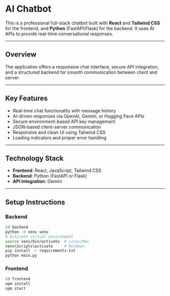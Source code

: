 # AI Chatbot 

This is a professional full-stack chatbot built with **React** and **Tailwind CSS** for the frontend, and **Python** (FastAPI/Flask) for the backend. It uses AI APIs to provide real-time conversational responses.

---

## Overview

The application offers a responsive chat interface, secure API integration, and a structured backend for smooth communication between client and server.

---

## Key Features

* Real-time chat functionality with message history
* AI-driven responses via OpenAI, Gemini, or Hugging Face APIs
* Secure environment-based API key management
* JSON-based client-server communication
* Responsive and clean UI using Tailwind CSS
* Loading indicators and proper error handling

---

## Technology Stack

* **Frontend**: React, JavaScript, Tailwind CSS
* **Backend**: Python (FastAPI or Flask)
* **API Integration**: Gemini

---

## Setup Instructions

### Backend

```bash
cd backend
python -m venv venv
# Activate virtual environment
source venv/bin/activate  # Linux/Mac
venv\Scripts\activate     # Windows
pip install -r requirements.txt
python main.py
```

### Frontend

```bash
cd frontend
npm install
npm start
```
